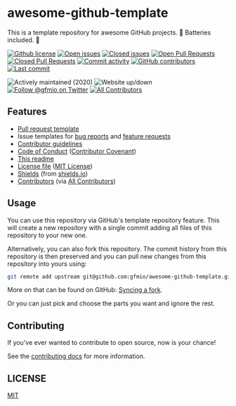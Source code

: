 # awesome-github-template

[//]: # "The README of a GitHub project is the central entrypoint where people"
[//]: # "land when they visit your project. You should provide useful"
[//]: # "information like features, install and usage instructions and invite"
[//]: # "others to contribute to your project."

This is a template repository for awesome GitHub projects. 🦄 Batteries
included. 🚀

[//]: # "These are shields which can display useful stats about your project"
[//]: # "and package. Check out shields.io for more info and all available"
[//]: # "shields."

[![Github license](https://img.shields.io/github/license/gfmio/awesome-github-template.svg "Github license")](https://github.com/gfmio/awesome-github-template/blob/master/LICENSE)
[![Open issues](https://img.shields.io/github/issues/gfmio/awesome-github-template.svg "Open issues")](https://github.com/gfmio/awesome-github-template/issues)
[![Closed issues](https://img.shields.io/github/issues-closed/gfmio/awesome-github-template.svg "Closed issues")](https://github.com/gfmio/awesome-github-template/issues?utf8=✓&q=is%3Aissue+is%3Aclosed)
[![Open Pull Requests](https://img.shields.io/github/issues-pr/gfmio/awesome-github-template.svg "Open Pull Requests")](https://github.com/gfmio/awesome-github-template/pulls)
[![Closed Pull Requests](https://img.shields.io/github/issues-pr-closed/gfmio/awesome-github-template.svg "Closed Pull Requests")](https://github.com/gfmio/awesome-github-template/pulls?utf8=✓&q=is%3Apr+is%3Aclosed)
[![Commit activity](https://img.shields.io/github/commit-activity/m/gfmio/awesome-github-template.svg "Commit activity")](https://github.com/gfmio/awesome-github-template/graphs/commit-activity)
[![GitHub contributors](https://img.shields.io/github/contributors/gfmio/awesome-github-template.svg "Github contributors")](https://github.com/gfmio/awesome-github-template/graphs/contributors)
[![Last commit](https://img.shields.io/github/last-commit/gfmio/awesome-github-template.svg "Last commit")](https://github.com/gfmio/awesome-github-template/commits/master)

![Actively maintained (2020)](https://img.shields.io/maintenance/yes/2020.svg "Actively maintained (2020)")
![Website up/down](https://img.shields.io/website-up-down-green-red/https/github.com/gfmio/awesome-github-template.svg "Website up/down")
[![Follow @gfmio on Twitter](https://img.shields.io/twitter/follow/gfmio.svg?label=follow+@gfmio "Follow @gfmio on Twitter")](https://twitter.com/gfmio)
[![All Contributors](https://img.shields.io/badge/all_contributors-orange.svg "All Contributors")](README.md#contributors)

## Features

- [Pull request template](.github/pull_request_template.md)
- Issue templates for [bug reports](.github/ISSUE_TEMPLATE/bug_report.md) and
  [feature requests](.github/ISSUE_TEMPLATE/feature_request.md)
- [Contributor guidelines](CONTRIBUTING.md)
- [Code of Conduct](CODE_OF_CONDUCT.md)
  ([Contributor Covenant](https://www.contributor-covenant.org/))
- [This readme](README.md)
- [License file](LICENSE) ([MIT License](https://opensource.org/licenses/MIT))
- [Shields](README.md#Shields) (from [shields.io](https://shields.io))
- [Contributors](README.md#contributors)
  (via [All Contributors](https://allcontributors.org/))

## Usage

You can use this repository via GitHub's template repository feature. This will
create a new repository with a single commit adding all files of this repository
to your new one.

Alternatively, you can also fork this repository. The commit history from this
repository is then preserved and you can pull new changes from this repository
into yours using:

```sh
git remote add upstream git@github.com:gfmio/awesome-github-template.git
```

More on that can be found on GitHub:
[Syncing a fork](https://help.github.com/articles/syncing-a-fork/).

Or you can just pick and choose the parts you want and ignore the rest.

## Contributing

If you've ever wanted to contribute to open source, now is your chance!

See the [contributing docs](CONTRIBUTING.md) for more information.

## LICENSE

[MIT](LICENSE)

